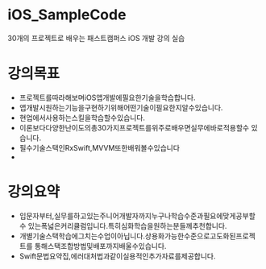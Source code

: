 # iOS_SampleCode
30개의 프로젝트로 배우는 패스트캠퍼스 iOS 개발 강의 실습 
# 강의목표 
- 프로젝트를따라해보며iOS앱개발에필요한기술을학습합니다.
- 앱개발시원하는기능을구현하기위해어떤기술이필요한지알수있습니다.
- 현업에서사용하는스킬을학습할수있습니다.
- 이론보다다양한난이도의총30가지프로젝트를위주로배우면실무에바로적용할수 있습니다.
- 필수기술스택인RxSwift,MVVM또한배워볼수있습니다
- 
# 강의요약 
- 입문자부터,실무를하고있는주니어개발자까지누구나학습수준과필요에맞게공부할수
있는폭넓은커리큘럼입니다.특히심화학습을원하는분들께추천합니다.
- 개별기술스택학습에그치는수업이아닙니다.상용화가능한수준으로고도화된프로젝트를
통해스택조합방법및배포까지배울수있습니다.
- Swift문법요약집,에러대처법과같이실용적인추가자료를제공합니다.
